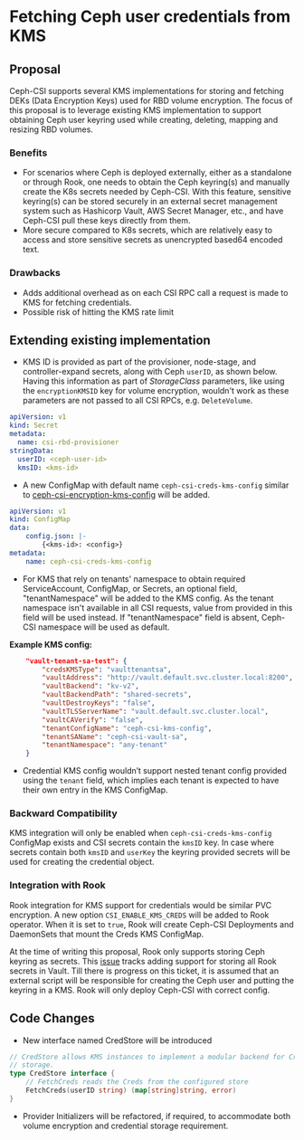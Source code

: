 # Fetching Ceph user credentials from KMS

## Proposal

Ceph-CSI supports several KMS implementations for storing and
fetching DEKs (Data Encryption Keys) used for RBD volume encryption.
The focus of this proposal is to leverage existing KMS implementation
to support obtaining Ceph user keyring used while
creating, deleting, mapping and resizing RBD volumes.

### Benefits

- For scenarios where Ceph is deployed externally, either as
  a standalone or through Rook, one needs to obtain the Ceph keyring(s)
  and manually create the K8s secrets needed by Ceph-CSI. With this feature,
  sensitive keyring(s) can be stored securely in an
  external secret management system such as Hashicorp Vault,
  AWS Secret Manager, etc., and have Ceph-CSI pull these
  keys directly from them.
- More secure compared to K8s secrets,
  which are relatively easy to access and
  store sensitive secrets as unencrypted based64 encoded text.

### Drawbacks

- Adds additional overhead as on each CSI RPC call
  a request is made to KMS for fetching credentials.
- Possible risk of hitting the KMS rate limit

## Extending existing implementation

- KMS ID is  provided as part of the provisioner,
  node-stage, and controller-expand secrets, along with Ceph `userID`, as shown below.
  Having this information as part of *StorageClass* parameters,
  like using the `encryptionKMSID` key for volume encryption,
  wouldn't work as these parameters are not passed
  to all CSI RPCs, e.g. `DeleteVolume`.

```yaml
apiVersion: v1
kind: Secret
metadata:
  name: csi-rbd-provisioner
stringData:
  userID: <ceph-user-id>
  kmsID: <kms-id>
 ```

- A new ConfigMap with default name `ceph-csi-creds-kms-config` similar to
  [ceph-csi-encryption-kms-config](https://github.com/ceph/ceph-csi/blob/devel/examples/kms/vault/kms-config.yaml)
  will be added.

```yaml
apiVersion: v1
kind: ConfigMap
data:
    config.json: |-
        {<kms-id>: <config>}
metadata:
    name: ceph-csi-creds-kms-config
```

- For KMS that rely on tenants' namespace to obtain required
  ServiceAccount, ConfigMap, or Secrets,
  an optional field, "tenantNamespace" will be added to the KMS config.
  As the tenant namespace isn't available in all CSI requests,
  value from provided in this field will be used instead.
  If "tenantNamespace" field is absent, Ceph-CSI namespace
  will be used as default.

**Example KMS config:**

```json
    "vault-tenant-sa-test": {
        "credsKMSType": "vaulttenantsa",
        "vaultAddress": "http://vault.default.svc.cluster.local:8200",
        "vaultBackend": "kv-v2",
        "vaultBackendPath": "shared-secrets",
        "vaultDestroyKeys": "false",
        "vaultTLSServerName": "vault.default.svc.cluster.local",
        "vaultCAVerify": "false",
        "tenantConfigName": "ceph-csi-kms-config",
        "tenantSAName": "ceph-csi-vault-sa",
        "tenantNamespace": "any-tenant"
    }
```

- Credential KMS config wouldn’t support nested tenant config
  provided using the `tenant` field,
  which implies each tenant is expected to have their own entry in the KMS ConfigMap.

### Backward Compatibility

KMS integration will only be enabled when `ceph-csi-creds-kms-config` ConfigMap exists
and CSI secrets contain the `kmsID` key. In case where secrets contain
both `kmsID` and `userKey`
the keyring provided secrets will be used for creating the credential object.

### Integration with Rook

Rook integration for KMS support for credentials would be similar
PVC encryption.
A new option `CSI_ENABLE_KMS_CREDS` will be added to Rook operator.
When it is set to `true`, Rook will create
Ceph-CSI Deployments and DaemonSets that mount the Creds KMS ConfigMap.

At the time of writing this proposal, Rook only
supports storing Ceph keyring as secrets.
This [issue](https://github.com/rook/rook/issues/6374)
tracks adding support for storing
all Rook secrets in Vault. Till there is progress on this ticket,
it is assumed that an external script will be
responsible for creating the Ceph user and putting the keyring
in a KMS. Rook will only deploy Ceph-CSI with correct config.

## Code Changes

- New interface named CredStore will be introduced

```go
// CredStore allows KMS instances to implement a modular backend for Creds
// storage.
type CredStore interface {
    // FetchCreds reads the Creds from the configured store
    FetchCreds(userID string) (map[string]string, error)
}
```

- Provider Initializers will be refactored, if required,
  to accommodate both volume encryption and credential storage requirement.
